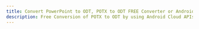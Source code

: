 ---title: Convert PowerPoint to ODT, POTX to ODT FREE Converter or Android SDKdescription: Free Conversion of POTX to ODT by using Android Cloud APIs & SDKs. Also Create, Edit & Render Microsoft Word & OpenOffice documents in the Cloud.---